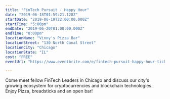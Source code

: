 ```yaml
---
title: "FinTech Pursuit - Happy Hour"
date: "2019-06-18T01:59:21.128Z"
startDate: "2019-06-19T22:00:00.000Z"
startTime: "5:00pm"
endDate: "2019-06-20T01:00:00.000Z"
endTime: "8:00pm"
locationName: "Vinny's Pizza Bar"
locationStreet: "130 North Canal Street"
locationCity: "Chicago"
locationState: "IL"
cost: "FREE"
eventUrl: "https://www.eventbrite.com/e/fintech-pursuit-happy-hour-tickets-63127015603"

---
```


Come meet fellow FinTech Leaders in Chicago and discuss our city's growing ecosystem for cryptocurrencies and blockchain technologies. Enjoy Pizza, breadsticks and an open bar!

